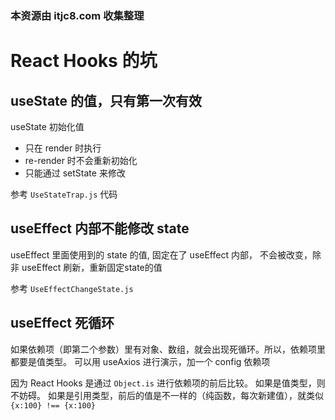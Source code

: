 ### 本资源由 itjc8.com 收集整理
# React Hooks 的坑

## useState 的值，只有第一次有效

useState 初始化值

- 只在 render 时执行
- re-render 时不会重新初始化
- 只能通过 setState 来修改

参考 `UseStateTrap.js` 代码

## useEffect 内部不能修改 state

useEffect 里面使用到的 state 的值, 固定在了 useEffect 内部， 不会被改变，除非 useEffect 刷新，重新固定state的值

参考 `UseEffectChangeState.js`

## useEffect 死循环

如果依赖项（即第二个参数）里有对象、数组，就会出现死循环。所以，依赖项里都要是值类型。
可以用 useAxios 进行演示，加一个 config 依赖项

因为 React Hooks 是通过 `Object.is` 进行依赖项的前后比较。
如果是值类型，则不妨碍。
如果是引用类型，前后的值是不一样的（纯函数，每次新建值），就类似 `{x:100} !== {x:100}`
